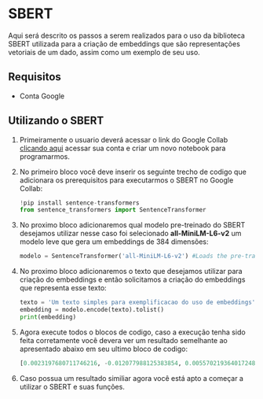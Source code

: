 # SBERT

Aqui será descrito os passos a serem realizados para o uso da biblioteca SBERT utilizada para a criação de embeddings que são representações vetoriais de um dado, assim como um exemplo de seu uso.

## Requisitos
- Conta Google

## Utilizando o SBERT
1. Primeiramente o usuario deverá acessar o link do Google Collab [clicando aqui](https://colab.research.google.com) acessar sua conta e criar um novo notebook para programarmos.

2. No primeiro bloco você deve inserir os seguinte trecho de codigo que adicionara os prerequisitos para executarmos o SBERT no Google Collab:
    ```python
    !pip install sentence-transformers
    from sentence_transformers import SentenceTransformer
    ```

3.  No proximo bloco adicionaremos qual modelo pre-treinado do SBERT desejamos utilizar nesse caso foi selecionado **all-MiniLM-L6-v2** um modelo leve que gera um embeddings de 384 dimensões:
    ```python
    modelo = SentenceTransformer('all-MiniLM-L6-v2') #Loads the pre-trained SBERT model
    ```

4. No proximo bloco adicionaremos o texto que desejamos utilizar para criação do embeddings e então solicitamos a criação do embeddings que representa esse texto:
    ```python
    texto = 'Um texto simples para exemplificacao do uso de embeddings'
    embedding = modelo.encode(texto).tolist()
    print(embedding)
    ```
5. Agora execute todos o blocos de codigo, caso a execução tenha sido feita corretamente você devera ver um resultado semelhante ao apresentado abaixo em seu ultimo bloco de codigo:
    ```python
    [0.0023197680711746216, -0.012077988125383854, 0.005570219364017248, 0.003798567922785878, -0.008019999600946903, 0.06004340946674347, -0.005210468079894781, 0.05971264839172363, 0.021770309656858444, 0.007885130122303963, 0.02808375284075737, 0.0023287259973585606, 0.02754990942776203, 0.0362921878695488, -0.026183051988482475, 0.00019238902314100415, 0.06314578652381897, 0.08005636185407639, -0.03183247521519661, -0.004789372440427542, 0.034576598554849625, -0.017140667885541916, -0.06131031736731529, -0.0018636836903169751, -0.02196965366601944, 0.025016071274876595, -0.054140616208314896, 0.08863241225481033, 0.06350412219762802, -0.04341660812497139, -0.0064207459799945354, -0.0037565603852272034, 0.0619538389146328, 0.008120201528072357, -0.01242950651794672, 0.05303337052464485, 0.05133850499987602, -0.020509518682956696, -0.08026286214590073, 0.0351935513317585, -0.04334592819213867, 0.011951260268688202, -0.039756663143634796, 0.0938945785164833, -0.013216851279139519, -0.009407570585608482, -0.03779025375843048, 0.056759290397167206, -0.0674525797367096, 0.03094387985765934, -0.055512748658657074, -0.0407380610704422, -0.006284797564148903, -0.07864581048488617, -0.02283087745308876, ..., 0.03878243267536163, 0.0006215799949131906, 0.013311644084751606, 0.07326607406139374, -0.02463781088590622, 0.02428666688501835, -0.06385703384876251, -0.004637051373720169, 0.03229767456650734, -0.03583860024809837, -0.11583992093801498, -0.059407077729701996, 0.09580344706773758, 0.04341498762369156, -0.023342525586485863, -0.06666339933872223, 0.09658031910657883, 0.008316347375512123, 0.06480569392442703, -0.04221745580434799, -0.01158115454018116, 0.009670766070485115, -0.033449552953243256, -0.027999412268400192, 0.023085007444024086, -0.020378785207867622, -0.01921604759991169, 0.0031206337735056877, 0.03523070365190506, 0.037356436252593994, -0.042863182723522186, 0.029601309448480606, -0.006600270047783852, 0.14316487312316895, 0.059992190450429916, 0.0002204639749834314]
    ```

6. Caso possua um resultado similiar agora você está apto a começar a utilizar o SBERT e suas funções.